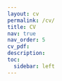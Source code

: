 ```yaml
---
layout: cv
permalink: /cv/
title: CV
nav: true
nav_order: 5
cv_pdf:
description: 
toc:
  sidebar: left
---
```

